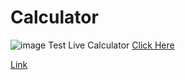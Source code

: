 # Calculator
![image](https://user-images.githubusercontent.com/79355266/208496671-0401fb17-86e5-4cde-ac2a-b32a875456af.png)
Test Live Calculator <a href="https://mrnitishroy.github.io/calculator/" target="_blank">Click Here </a>

<a href="https://mrnitishroy.github.io/calculator/" > Link </a>

